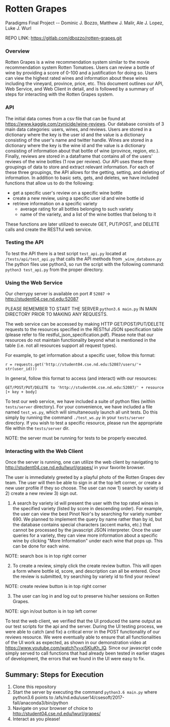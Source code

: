 # Rotten Grapes

Paradigms Final Project --
Dominic J. Bozzo, Matthew J. Malir, Ale J. Lopez, Luke J. Wurl

REPO LINK: https://gitlab.com/dbozzo/rotten-grapes.git

### Overview
Rotten Grapes is a wine recommendation system similar to the movie recommendation system Rotten Tomatoes.
Users can review a bottle of wine by providing a score of 0-100 and a justification for doing so.
Users can view the highest rated wines and information about these wines including the vineyard, province, price, etc.
This document outlines our API, Web Service, and Web Client in detail, and is followed by a summary of steps for interacting with the Rotten Grapes system.

### API
The initial data comes from a csv file that can be found at https://www.kaggle.com/zynicide/wine-reviews.
Our database consists of 3 main data categories: users, wines, and reviews.
Users are stored in a dictionary where the key is the user id and the value is a dictionary consisting of the user's name and twitter handle.
Wines are stored in a dictionary where the key is the wine id and the value is a dictionary consisting of information about that bottle of wine (province, region, etc.).
Finally, reviews are stored in a dataframe that contains all of the users' reviews of the wine bottles (1 row per review).
Our API uses these three groupings of data to store and extract relevant information.
For each of these three groupings, the API allows for the getting, setting, and deleting of information.
In addition to basic sets, gets, and deletes, we have included functions that allow us to do the following:
- get a specific user's review on a specific wine bottle
- create a new review, using a specific user id and wine bottle id
- retrieve information on a specific variety
    - average rating for all bottles belonging to such variety
    - name of the variety, and a list of the wine bottles that belong to it


These functions are later utilized to execute GET, PUT/POST, and DELETE calls and create the RESTful web service.

### Testing the API
To test the API there is a test script `test_api.py` located at `/tests/api/test_api.py` that calls the API methods from `_wine_database.py`
The python files use python3, so run the script with the following command: `python3 test_api.py` from the proper directory.


### Using the Web Service
Our cherrypy server is available on port # `52087` -> http://student04.cse.nd.edu:52087

PLEASE REMEMBER TO START THE SERVER `python3.6 main.py` IN MAIN DIRECTORY PRIOR TO MAKING ANY REQUESTS.

The web service can be accessed by making HTTP GET/POST/PUT/DELETE requests to the resources specified in the
RESTful JSON specification table (please refer to file restful_json_specification.pdf). 
Please note that our resources do not maintain functionality beyond what is
mentioned in the table (i.e. not all resources support all request types).

For example, to get information about a specific user, follow this format:

    r = requests.get('http://student04.cse.nd.edu:52087/users/'+ str(user_id)))

In general, follow this format to access (and interact) with our resources:

    GET/POST/PUT/DELETE to 'http://student04.cse.nd.edu:52087/' + resource [+ key + body]

To test our web service, we have included a suite of python files (within `tests/server` directory). For your
convenience, we have included a file named `test_ws.py`, which will simultaneously launch all unit tests. Do this
simply by running the command `./test_ws.py` in your `tests/server` directory. 
If you wish to test a specific resource, please run the appropriate file within the `tests/server` dir.

NOTE: the server must be running for tests to be properly executed.


### Interacting with the Web Client
Once the server is running, one can utilize the web client by navigating to http://student04.cse.nd.edu/lwurl/grapes/ in your favorite browser.

The user is immediately greeted by a playful photo of the Rotten Grapes dev team. 
The user will then be able to sign in at the top left corner, or create a new user profile if they so choose. 
The user can now 1) search by variety id 2) create a new review 3) sign out. 

1) A search by variety id will present the user with the top rated wines in the specified variety (listed by score in descending order). 
For example, the user can view the best Pinot Noir's by searching for variety number 690. We planned to implement the query by name rather than by id, but
the database contains special characters (accent marks, etc.) that cannot be processed by the javascript JSON interpreter.
Once the user queries for a variety, they can view more information about a specific wine by clicking "More Information" under each wine that pops up. This can be done for each wine.

NOTE: search box is in top right corner

2) To create a review, simply click the create review button. This will open a form where bottle id, score, and description can all be entered.
Once the review is submitted, try searching by variety id to find your review!

NOTE: create review button is in top right corner

3) The user can log in and log out to preserve his/her sessions on Rotten Grapes.

NOTE: sign in/out button is in top left corner

To test the web client, we verified that the UI produced the same output as our test scripts for the api and the server. 
During the UI testing process, we were able to catch (and fix) a critical error in the POST functionality of our reviews resource. 
We were eventually able to ensure that all functionalities of the UI work as expected, as shown in our demonstration video at https://www.youtube.com/watch?v=xi5KluKh_IQ. 
Since our javascript code simply served to call functions that had already been tested in earlier stages of development, 
the errors that we found in the UI were easy to fix.


## Summary: Steps for Execution
1. Clone this repository
2. Start the server by executing the command `python3.6 main.py` where python3.6 points to /afs/nd.edu/user14/csesoft/2017-fall/anaconda3/bin/python
3. Navigate on your browser of choice to http://student04.cse.nd.edu/lwurl/grapes/
4. Interact as you please! 

